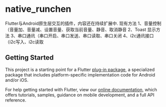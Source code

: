 # native_runchen

Flutter与Android原生层交互的插件，内容还在持续扩展中.
现有方法 1、音量控制（音量加、音量减、设置音量、获取当前音量、静音、取消静音
        2、Toast 显示方法
        3、串口通讯（串口开启、串口发送、串口读取、串口关闭
        4、i2c通讯接口（i2c写入、i2c读取

## Getting Started

This project is a starting point for a Flutter
[plug-in package](https://flutter.dev/developing-packages/),
a specialized package that includes platform-specific implementation code for
Android and/or iOS.

For help getting started with Flutter, view our
[online documentation](https://flutter.dev/docs), which offers tutorials,
samples, guidance on mobile development, and a full API reference.

